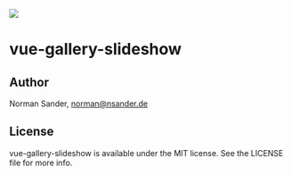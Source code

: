 <p>
  <a href="https://travis-ci.org/KitchenStories/vue-gallery-slideshow"><img src="https://img.shields.io/travis/KitchenStories/vue-gallery-slideshow.svg?style=flat-square"></a>
</p>  

# vue-gallery-slideshow

## Author

Norman Sander, norman@nsander.de

## License

vue-gallery-slideshow is available under the MIT license. See the LICENSE file for more info.
